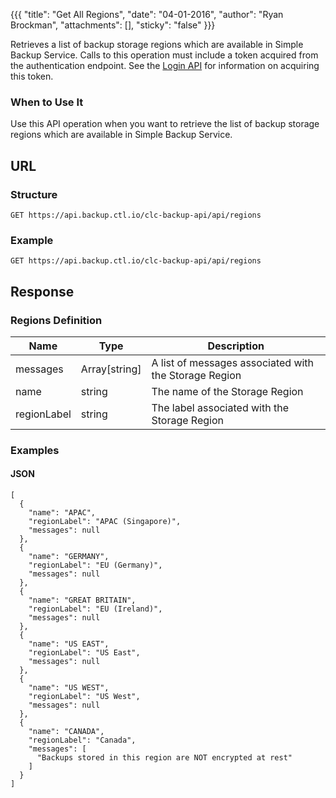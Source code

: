 {{{
  "title": "Get All Regions",
  "date": "04-01-2016",
  "author": "Ryan Brockman",
  "attachments": [],
  "sticky": "false"
}}}

Retrieves a list of backup storage regions which are available in Simple Backup Service. Calls to this operation must include a token acquired from the authentication endpoint. See the [Login API](../Authentication/login.md) for information on acquiring this token.

### When to Use It

Use this API operation when you want to retrieve the list of backup storage regions which are available in Simple Backup Service.

## URL

### Structure

    GET https://api.backup.ctl.io/clc-backup-api/api/regions

### Example

    GET https://api.backup.ctl.io/clc-backup-api/api/regions


## Response

### Regions Definition

| Name | Type | Description |
| --- | --- | --- |
| messages | Array[string] | A list of messages associated with the Storage Region |
| name | string | The name of the Storage Region |
| regionLabel | string | The label associated with the Storage Region |


### Examples

#### JSON

    [
      {
        "name": "APAC",
        "regionLabel": "APAC (Singapore)",
        "messages": null
      },
      {
        "name": "GERMANY",
        "regionLabel": "EU (Germany)",
        "messages": null
      },
      {
        "name": "GREAT BRITAIN",
        "regionLabel": "EU (Ireland)",
        "messages": null
      },
      {
        "name": "US EAST",
        "regionLabel": "US East",
        "messages": null
      },
      {
        "name": "US WEST",
        "regionLabel": "US West",
        "messages": null
      },
      {
        "name": "CANADA",
        "regionLabel": "Canada",
        "messages": [
          "Backups stored in this region are NOT encrypted at rest"
        ]
      }
    ]

